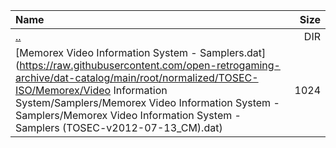 |Name|Size|
|:---|---:|
|[..](../index.html)|DIR|
|[Memorex Video Information System - Samplers.dat](https://raw.githubusercontent.com/open-retrogaming-archive/dat-catalog/main/root/normalized/TOSEC-ISO/Memorex/Video Information System/Samplers/Memorex Video Information System - Samplers/Memorex Video Information System - Samplers (TOSEC-v2012-07-13_CM).dat)|1024|
